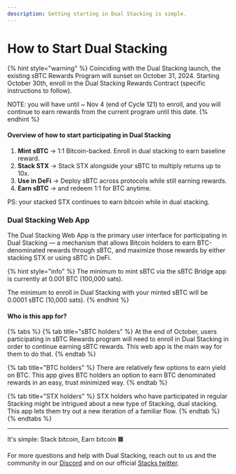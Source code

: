 ```yaml
---
description: Getting starting in Dual Stacking is simple.
---
```


# How to Start Dual Stacking

{% hint style="warning" %}
Coinciding with the Dual Stacking launch, the existing sBTC Rewards Program will sunset on October 31, 2024. Starting October 30th, enroll in the Dual Stacking Rewards Contract (specific instructions to follow).&#x20;

NOTE: you will have until \~ Nov 4 (end of Cycle 121) to enroll, and you will continue to earn rewards from the current program until this date.
{% endhint %}

#### **Overview of how to start participating in Dual Stacking**

1. **Mint sBTC** → 1:1 Bitcoin-backed. Enroll in dual stacking to earn baseline reward.
2. **Stack STX** → Stack STX alongside your sBTC to multiply returns up to 10x.
3. **Use in DeFi** → Deploy sBTC across protocols while still earning rewards.
4. **Earn sBTC** → and redeem 1:1 for BTC anytime.

PS: your stacked STX continues to earn bitcoin while in dual stacking.

### Dual Stacking Web App

The Dual Stacking Web App is the primary user interface for participating in Dual Stacking — a mechanism that allows Bitcoin holders to earn BTC-denominated rewards through sBTC, and maximize those rewards by either stacking STX or using sBTC in DeFi.

{% hint style="info" %}
The minimum to mint sBTC via the sBTC Bridge app is currently at 0.001 BTC (100,000 sats).

The minimum to enroll in Dual Stacking with your minted sBTC will be 0.0001 sBTC (10,000 sats).
{% endhint %}

#### Who is this app for?

{% tabs %}
{% tab title="sBTC holders" %}
At the end of October, users participating in sBTC Rewards program will need to enroll in Dual Stacking in order to continue earning sBTC rewards. This web app is the main way for them to do that.
{% endtab %}

{% tab title="BTC holders" %}
There are relatively few options to earn yield on BTC. This app gives BTC holders an option to earn BTC denominated rewards in an easy, trust minimized way.
{% endtab %}

{% tab title="STX holders" %}
STX holders who have participated in regular Stacking might be intrigued about a new type of Stacking, dual stacking. This app lets them try out a new iteration of a familiar flow.
{% endtab %}
{% endtabs %}

***

It's simple: Stack bitcoin, Earn bitcoin 🟧

For more questions and help with Dual Stacking, reach out to us and the community in our [Discord](https://discord.gg/5DJaBrf) and on our official [Stacks twitter](https://twitter.com/Stacks).
